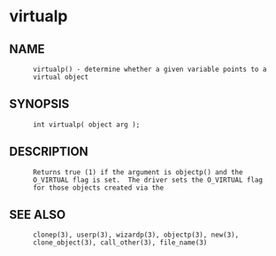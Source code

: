 # virtualp
## NAME
          virtualp() - determine whether a given variable points to a
          virtual object

## SYNOPSIS
          int virtualp( object arg );

## DESCRIPTION
          Returns true (1) if the argument is objectp() and the
          O_VIRTUAL flag is set.  The driver sets the O_VIRTUAL flag
          for those objects created via the

## SEE ALSO
          clonep(3), userp(3), wizardp(3), objectp(3), new(3),
          clone_object(3), call_other(3), file_name(3)
